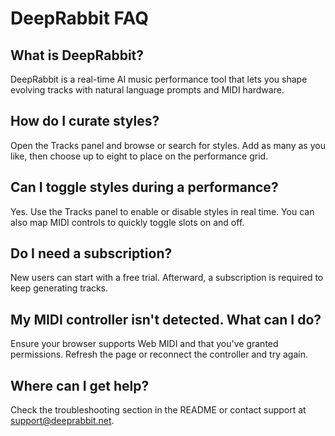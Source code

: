 # DeepRabbit FAQ

## What is DeepRabbit?
DeepRabbit is a real-time AI music performance tool that lets you shape evolving tracks with natural language prompts and MIDI hardware.

## How do I curate styles?
Open the Tracks panel and browse or search for styles. Add as many as you like, then choose up to eight to place on the performance grid.

## Can I toggle styles during a performance?
Yes. Use the Tracks panel to enable or disable styles in real time. You can also map MIDI controls to quickly toggle slots on and off.

## Do I need a subscription?
New users can start with a free trial. Afterward, a subscription is required to keep generating tracks.

## My MIDI controller isn't detected. What can I do?
Ensure your browser supports Web MIDI and that you've granted permissions. Refresh the page or reconnect the controller and try again.

## Where can I get help?
Check the troubleshooting section in the README or contact support at support@deeprabbit.net.
